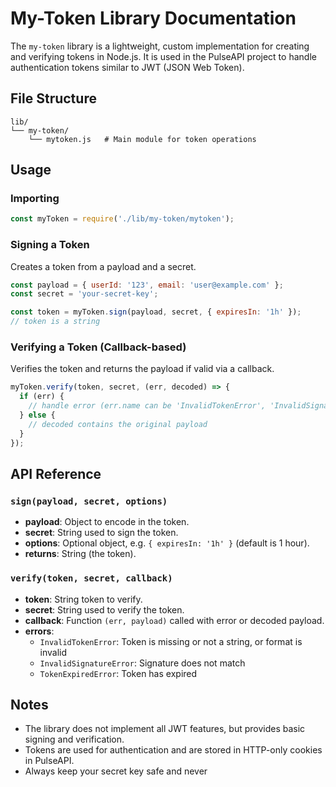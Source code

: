 # My-Token Library Documentation

The `my-token` library is a lightweight, custom implementation for creating and verifying tokens in Node.js. It is used in the PulseAPI project to handle authentication tokens similar to JWT (JSON Web Token).

## File Structure

```
lib/
└── my-token/
    └── mytoken.js   # Main module for token operations
```

## Usage

### Importing

```javascript
const myToken = require('./lib/my-token/mytoken');
```

### Signing a Token

Creates a token from a payload and a secret.

```javascript
const payload = { userId: '123', email: 'user@example.com' };
const secret = 'your-secret-key';

const token = myToken.sign(payload, secret, { expiresIn: '1h' });
// token is a string
```

### Verifying a Token (Callback-based)

Verifies the token and returns the payload if valid via a callback.

```javascript
myToken.verify(token, secret, (err, decoded) => {
  if (err) {
    // handle error (err.name can be 'InvalidTokenError', 'InvalidSignatureError', or 'TokenExpiredError')
  } else {
    // decoded contains the original payload
  }
});
```

## API Reference

### `sign(payload, secret, options)`

- **payload**: Object to encode in the token.
- **secret**: String used to sign the token.
- **options**: Optional object, e.g. `{ expiresIn: '1h' }` (default is 1 hour).
- **returns**: String (the token).

### `verify(token, secret, callback)`

- **token**: String token to verify.
- **secret**: String used to verify the token.
- **callback**: Function `(err, payload)` called with error or decoded payload.
- **errors**:  
  - `InvalidTokenError`: Token is missing or not a string, or format is invalid  
  - `InvalidSignatureError`: Signature does not match  
  - `TokenExpiredError`: Token has expired

## Notes

- The library does not implement all JWT features, but provides basic signing and verification.
- Tokens are used for authentication and are stored in HTTP-only cookies in PulseAPI.
- Always keep your secret key safe and never